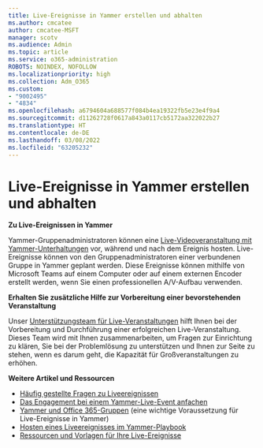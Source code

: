 ```yaml
---
title: Live-Ereignisse in Yammer erstellen und abhalten
ms.author: cmcatee
author: cmcatee-MSFT
manager: scotv
ms.audience: Admin
ms.topic: article
ms.service: o365-administration
ROBOTS: NOINDEX, NOFOLLOW
ms.localizationpriority: high
ms.collection: Adm_O365
ms.custom:
- "9002495"
- "4834"
ms.openlocfilehash: a6794604a688577f084b4ea19322fb5e23e4f9a4
ms.sourcegitcommit: d11262728f0617a843a0117cb5172aa322022b27
ms.translationtype: HT
ms.contentlocale: de-DE
ms.lasthandoff: 03/08/2022
ms.locfileid: "63205232"
---
```

# <a name="create-and-run-live-events-in-yammer"></a>Live-Ereignisse in Yammer erstellen und abhalten

**Zu Live-Ereignissen in Yammer**

Yammer-Gruppenadministratoren können eine [Live-Videoveranstaltung mit Yammer-Unterhaltungen](https://docs.microsoft.com/yammer/manage-yammer-groups/yammer-live-events) vor, während und nach dem Ereignis hosten. Live-Ereignisse können von den Gruppenadministratoren einer verbundenen Gruppe in Yammer geplant werden. Diese Ereignisse können mithilfe von Microsoft Teams auf einem Computer oder auf einem externen Encoder erstellt werden, wenn Sie einen professionellen A/V-Aufbau verwenden.

**Erhalten Sie zusätzliche Hilfe zur Vorbereitung einer bevorstehenden Veranstaltung**

Unser [Unterstützungsteam für Live-Veranstaltungen](https://aka.ms/AA87gbh) hilft Ihnen bei der Vorbereitung und Durchführung einer erfolgreichen Live-Veranstaltung. Dieses Team wird mit Ihnen zusammenarbeiten, um Fragen zur Einrichtung zu klären, Sie bei der Problemlösung zu unterstützen und Ihnen zur Seite zu stehen, wenn es darum geht, die Kapazität für Großveranstaltungen zu erhöhen.

**Weitere Artikel und Ressourcen**

- [Häufig gestellte Fragen zu Liveereignissen](https://support.office.com/article/43bbd59d-a734-4c8f-923d-6a239d137d34)
- [Das Engagement bei einem Yammer-Live-Event anfachen](https://support.office.com/article/drive-engagement-in-a-yammer-live-event-c0244ad8-6dcb-419c-add9-2e4a00543412?ui=en-US&rs=en-US&ad=US)
- [Yammer und Office 365-Gruppen](https://docs.microsoft.com/yammer/manage-yammer-groups/yammer-and-office-365-groups) (eine wichtige Voraussetzung für Live-Ereignisse in Yammer)
- [Hosten eines Liveereignisses im Yammer-Playbook](https://aka.ms/LiveEventsinYammerplaybook)
- [Ressourcen und Vorlagen für Ihre Live-Ereignisse](https://aka.ms/LiveEventYammerTemplates)

